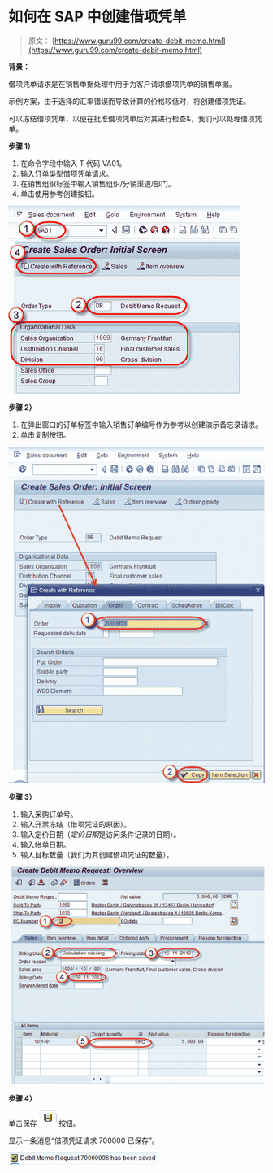 # 如何在 SAP 中创建借项凭单

> 原文： [https://www.guru99.com/create-debit-memo.html](https://www.guru99.com/create-debit-memo.html)

**背景：**

借项凭单请求是在销售单据处理中用于为客户请求借项凭单的销售单据。

示例方案，由于选择的汇率错误而导致计算的价格较低时，将创建借项凭证。

可以冻结借项凭单，以便在批准借项凭单后对其进行检查&，我们可以处理借项凭单。

**步骤 1）**

1.  在命令字段中输入 T 代码 VA01。
2.  输入订单类型借项凭单请求。
3.  在销售组织标签中输入销售组织/分销渠道/部门。
4.  单击使用参考创建按钮。

[![](img/417408123c1d016355a46e7eed6f1c27.png)](/images/sap/2012/11/1a.jpg)

**步骤 2）**

1.  在弹出窗口的订单标签中输入销售订单编号作为参考以创建演示备忘录请求。
2.  单击复制按钮。

[![](img/a49a31038703ba350c21f37785681f79.png)](/images/sap/2012/11/2a5.jpg)

**步骤 3）**

1.  输入采购订单号。
2.  输入开票冻结（借项凭证的原因）。
3.  输入定价日期（*定价日期*是访问条件记录的日期）。
4.  输入帐单日期。
5.  输入目标数量（我们为其创建借项凭证的数量）。

[![](img/14351fa6ef4b283bd7cfd9def2411ff5.png)](/images/sap/2012/11/3a4.jpg)

**步骤 4）**

单击保存 [![](img/3b5735149ef9d3507156cc563f593cee.png)](/images/sap/2012/11/save3.png) 按钮。

显示一条消息“借项凭证请求 700000 已保存”。

![How To Create Debit Memo in SAP](img/34b00950b3fd1efb1ab4ae5dd504aa00.png)